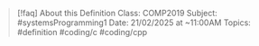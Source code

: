 > [!faq] About this Definition
> Class: COMP2019
> Subject: #systemsProgramming1 
> Date: 21/02/2025 at ~11:00AM
> Topics: #definition  #coding/c #coding/cpp 